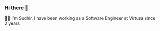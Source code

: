 ### Hi there 👋

:man_technologist: I'm Sudhir, I have been working as a Software Engineer at Virtusa since 2 years
